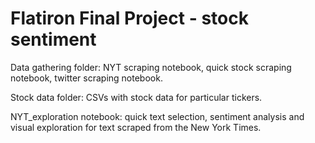 # Flatiron Final Project - stock sentiment
Data gathering folder: NYT scraping notebook, quick stock scraping notebook, twitter scraping notebook.

Stock data folder: CSVs with stock data for particular tickers.

NYT_exploration notebook: quick text selection, sentiment analysis and visual exploration for text scraped from the New York Times.
